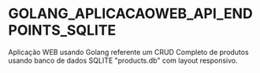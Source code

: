 # GOLANG_APLICACAOWEB_API_ENDPOINTS_SQLITE
Aplicação WEB usando Golang referente um CRUD Completo de produtos usando banco de dados SQLITE "products.db" com layout responsivo.
